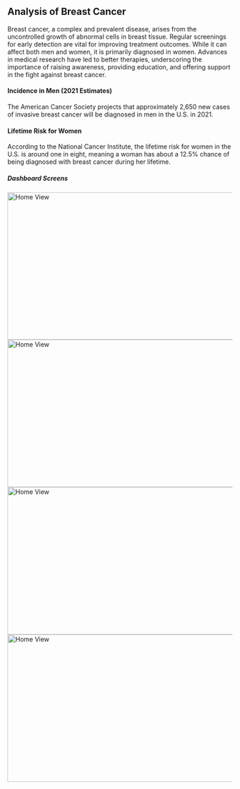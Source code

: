 ## Analysis of Breast Cancer

Breast cancer, a complex and prevalent disease, arises from the uncontrolled growth of abnormal cells in breast tissue. Regular screenings for early detection are vital for improving treatment outcomes. While it can affect both men and women, it is primarily diagnosed in women. Advances in medical research have led to better therapies, underscoring the importance of raising awareness, providing education, and offering support in the fight against breast cancer.

#### Incidence in Men (2021 Estimates)
The American Cancer Society projects that approximately 2,650 new cases of invasive breast cancer will be diagnosed in men in the U.S. in 2021.

#### Lifetime Risk for Women
According to the National Cancer Institute, the lifetime risk for women in the U.S. is around one in eight, meaning a woman has about a 12.5% chance of being diagnosed with breast cancer during her lifetime.

##### Dashboard Screens

<img src="https://github.com/venkataprasad-munigala/Projects/blob/main/Breast%20Cancer%20Analysis%20(PBI)/images/Slide%201.png" alt="Home View" width="600" height="330"/>

<img src="https://github.com/venkataprasad-munigala/Projects/blob/main/Breast%20Cancer%20Analysis%20(PBI)/images/Slide%202.png" alt="Home View" width="600" height="330"/>

<img src="https://github.com/venkataprasad-munigala/Projects/blob/main/Breast%20Cancer%20Analysis%20(PBI)/images/Slide%203.png" alt="Home View" width="600" height="330"/>

<img src="https://github.com/venkataprasad-munigala/Projects/blob/main/Breast%20Cancer%20Analysis%20(PBI)/images/Slide%204.png" alt="Home View" width="600" height="330"/>
